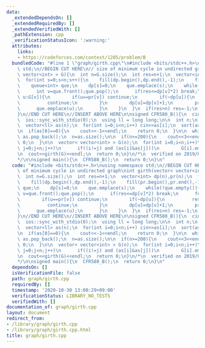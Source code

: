 ```yaml
---
data:
  _extendedDependsOn: []
  _extendedRequiredBy: []
  _extendedVerifiedWith: []
  _pathExtension: cpp
  _verificationStatusIcon: ':warning:'
  attributes:
    links:
    - https://codeforces.com/contest/1205/problem/B
  bundledCode: "#line 1 \"graph/girth.cpp\"\n#include <bits/stdc++.h>\nusing namespace\
    \ std;\n//BEGIN CUT HERE\n// size of minimum cycle in undirected graph\nint girth(vector<\
    \ vector<int> > G){\n  int n=G.size();\n  int res=n+1;\n  vector<int> dp(n),pr(n);\n\
    \  for(int s=0;s<n;s++){\n    fill(dp.begin(),dp.end(),-1);\n    fill(pr.begin(),pr.end(),-1);\n\
    \    queue<int> que;\n    dp[s]=0;\n    que.emplace(s);\n    while(!que.empty()){\n\
    \      int v=que.front();que.pop();\n      if(res<=dp[v]*2) break;\n      for(int\
    \ u:G[v]){\n        if(u==pr[v]) continue;\n        if(~dp[u]){\n          res=min(res,dp[u]+dp[v]+1);\n\
    \          continue;\n        }\n        dp[u]=dp[v]+1;\n        pr[u]=v;\n  \
    \      que.emplace(u);\n      }\n    }\n  }\n  if(res>n) res=-1;\n  return res;\n\
    }\n//END CUT HERE\n//INSERT ABOVE HERE\n\nsigned CFR580_B(){\n  cin.tie(0);\n\
    \  ios::sync_with_stdio(0);\n  using ll = long long;\n\n  int n;\n  cin>>n;\n\
    \  vector<ll> as(n);\n  for(int i=0;i<n;i++) cin>>as[i];\n  sort(as.rbegin(),as.rend());\n\
    \n  if(as[0]==0){\n    cout<<-1<<endl;\n    return 0;\n  }\n\n  while(as.back()==0)\
    \ as.pop_back();\n  n=as.size();\n\n  if(n>=200){\n    cout<<3<<endl;\n    return\
    \ 0;\n  }\n\n  vector< vector<int> > G(n);\n  for(int i=0;i<n;i++)\n    for(int\
    \ j=0;j<n;j++)\n      if((i!=j) and (as[i]&as[j]))\n        G[i].emplace_back(j);\n\
    \n  cout<<girth(G)<<endl;\n  return 0;\n}\n/*\n  verified on 2019/08/21\n  https://codeforces.com/contest/1205/problem/B\n\
    */\n\nsigned main(){\n  CFR580_B();\n  return 0;\n}\n"
  code: "#include <bits/stdc++.h>\nusing namespace std;\n//BEGIN CUT HERE\n// size\
    \ of minimum cycle in undirected graph\nint girth(vector< vector<int> > G){\n\
    \  int n=G.size();\n  int res=n+1;\n  vector<int> dp(n),pr(n);\n  for(int s=0;s<n;s++){\n\
    \    fill(dp.begin(),dp.end(),-1);\n    fill(pr.begin(),pr.end(),-1);\n    queue<int>\
    \ que;\n    dp[s]=0;\n    que.emplace(s);\n    while(!que.empty()){\n      int\
    \ v=que.front();que.pop();\n      if(res<=dp[v]*2) break;\n      for(int u:G[v]){\n\
    \        if(u==pr[v]) continue;\n        if(~dp[u]){\n          res=min(res,dp[u]+dp[v]+1);\n\
    \          continue;\n        }\n        dp[u]=dp[v]+1;\n        pr[u]=v;\n  \
    \      que.emplace(u);\n      }\n    }\n  }\n  if(res>n) res=-1;\n  return res;\n\
    }\n//END CUT HERE\n//INSERT ABOVE HERE\n\nsigned CFR580_B(){\n  cin.tie(0);\n\
    \  ios::sync_with_stdio(0);\n  using ll = long long;\n\n  int n;\n  cin>>n;\n\
    \  vector<ll> as(n);\n  for(int i=0;i<n;i++) cin>>as[i];\n  sort(as.rbegin(),as.rend());\n\
    \n  if(as[0]==0){\n    cout<<-1<<endl;\n    return 0;\n  }\n\n  while(as.back()==0)\
    \ as.pop_back();\n  n=as.size();\n\n  if(n>=200){\n    cout<<3<<endl;\n    return\
    \ 0;\n  }\n\n  vector< vector<int> > G(n);\n  for(int i=0;i<n;i++)\n    for(int\
    \ j=0;j<n;j++)\n      if((i!=j) and (as[i]&as[j]))\n        G[i].emplace_back(j);\n\
    \n  cout<<girth(G)<<endl;\n  return 0;\n}\n/*\n  verified on 2019/08/21\n  https://codeforces.com/contest/1205/problem/B\n\
    */\n\nsigned main(){\n  CFR580_B();\n  return 0;\n}\n"
  dependsOn: []
  isVerificationFile: false
  path: graph/girth.cpp
  requiredBy: []
  timestamp: '2020-10-30 13:00:29+09:00'
  verificationStatus: LIBRARY_NO_TESTS
  verifiedWith: []
documentation_of: graph/girth.cpp
layout: document
redirect_from:
- /library/graph/girth.cpp
- /library/graph/girth.cpp.html
title: graph/girth.cpp
---
```

